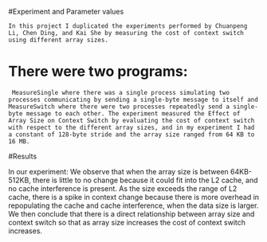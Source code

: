 #Experiment and Parameter values

	In this project I duplicated the experiments performed by Chuanpeng Li, Chen Ding, and Kai She by measuring the cost of context switch using different array sizes. 

# There were two programs:

	 MeasureSingle where there was a single process simulating two processes communicating by sending a single-byte message to itself and MeasureSwitch where there were two processes repeatedly send a single-byte message to each other. The experiment measured the Effect of Array Size on Context Switch by evaluating the cost of context switch with respect to the different array sizes, and in my experiment I had a constant of 128-byte stride and the array size ranged from 64 KB to 16 MB.

#Results

In our experiment:
 	We observe that when the array size is between 64KB-512KB, there is little to no change because it could fit into the L2 cache, and no cache interference is present. As the size exceeds the range of L2 cache, there is a spike in context change because there is more overhead in repopulating the cache and cache interference, when the data size is larger. We then conclude that there is a direct relationship between array size and context switch so that as array size increases the cost of context switch increases.
